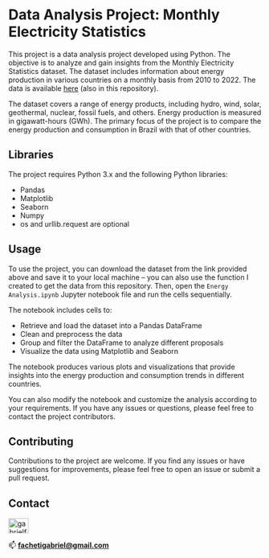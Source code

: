 <!DOCTYPE html>
<html>
<body>
	<h1>Data Analysis Project: Monthly Electricity Statistics</h1>
<p>This project is a data analysis project developed using Python. The objective is to analyze and gain insights from the Monthly Electricity Statistics dataset. The dataset includes information about energy production in various countries on a monthly basis from 2010 to 2022. The data is available <a href="https://www.kaggle.com/datasets/ccanb23/iea-monthly-electricity-statistics">here</a> (also in this repository).</p>

<p>The dataset covers a range of energy products, including hydro, wind, solar, geothermal, nuclear, fossil fuels, and others. Energy production is measured in gigawatt-hours (GWh). The primary focus of the project is to compare the energy production and consumption in Brazil with that of other countries.</p>

<h2>Libraries</h2>

<p>The project requires Python 3.x and the following Python libraries:</p>

<ul>
	<li>Pandas</li>
	<li>Matplotlib</li>
	<li>Seaborn</li>
	<li>Numpy</li>
	<li>os and urllib.request are optional </li>
</ul>

<h2>Usage</h2>

<p>To use the project, you can download the dataset from the link provided above and save it to your local machine – you can also use the function I created to get the data from this repository. Then, open the <code>Energy Analysis.ipynb</code> Jupyter notebook file and run the cells sequentially. </p>

<p>The notebook includes cells to:</p>

<ul>
	<li>Retrieve and load the dataset into a Pandas DataFrame</li>
	<li>Clean and preprocess the data</li>
	<li>Group and filter the DataFrame to analyze different proposals</li>
	<li>Visualize the data using Matplotlib and Seaborn</li>
</ul>

<p>The notebook produces various plots and visualizations that provide insights into the energy production and consumption trends in different countries.</p>
<p>You can also modify the notebook and customize the analysis according to your requirements. If you have any issues or questions, please feel free to contact the project contributors.</p>

<h2>Contributing</h2>

<p>Contributions to the project are welcome. If you find any issues or have suggestions for improvements, please feel free to open an issue or submit a pull request.</p>

<h2>Contact</h2>
<p align="left">
<a href="https://www.linkedin.com/in/gabrielfacheti/" target="blank"><img align="center" src="https://raw.githubusercontent.com/rahuldkjain/github-profile-readme-generator/master/src/images/icons/Social/linked-in-alt.svg" alt="gabrielfacheti" height="30" width="40" /></a>
</p>

📫 **fachetigabriel@gmail.com**
